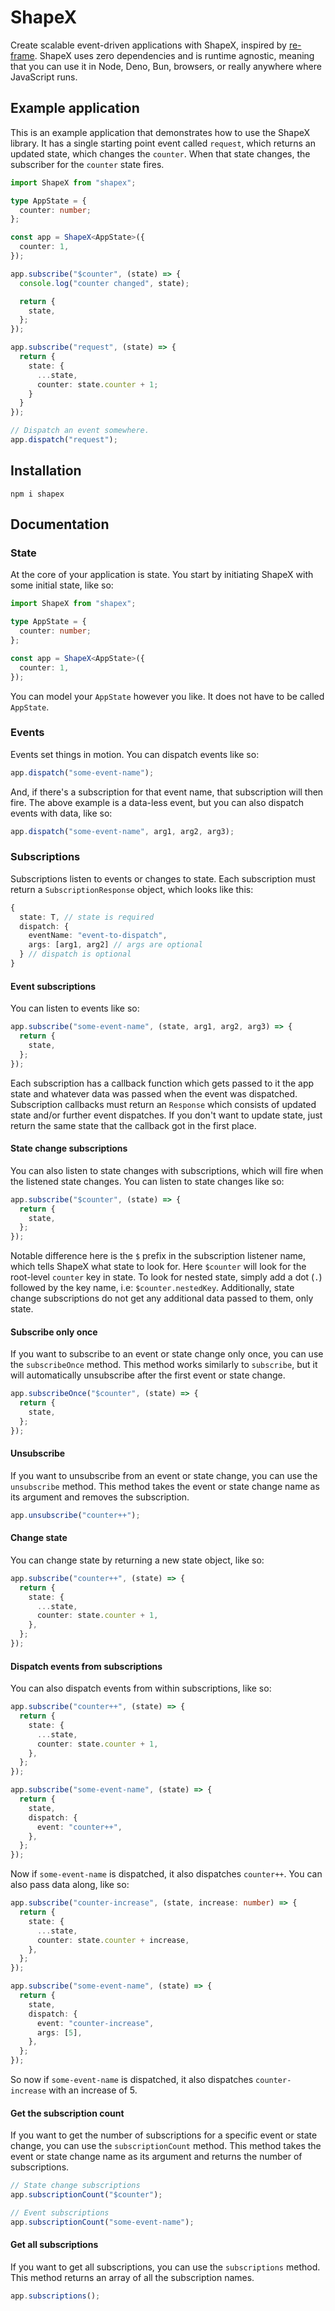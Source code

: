 # ShapeX

Create scalable event-driven applications with ShapeX, inspired by [re-frame](https://github.com/day8/re-frame/). ShapeX uses zero dependencies and is runtime agnostic, meaning that you can use it in Node, Deno, Bun, browsers, or really anywhere where JavaScript runs.

## Example application

This is an example application that demonstrates how to use the ShapeX library. It has a single starting point event called `request`, which returns an updated state, which changes the `counter`. When that state changes, the subscriber for the `counter` state fires.

```typescript
import ShapeX from "shapex";

type AppState = {
  counter: number;
};

const app = ShapeX<AppState>({
  counter: 1,
});

app.subscribe("$counter", (state) => {
  console.log("counter changed", state);

  return {
    state,
  };
});

app.subscribe("request", (state) => {
  return {
    state: {
      ...state,
      counter: state.counter + 1;
    }
  }
});

// Dispatch an event somewhere.
app.dispatch("request");
```

## Installation

```shell
npm i shapex
```

## Documentation

### State

At the core of your application is state. You start by initiating ShapeX with some initial state, like so:

```typescript
import ShapeX from "shapex";

type AppState = {
  counter: number;
};

const app = ShapeX<AppState>({
  counter: 1,
});
```

You can model your `AppState` however you like. It does not have to be called `AppState`.

### Events

Events set things in motion. You can dispatch events like so:

```typescript
app.dispatch("some-event-name");
```

And, if there's a subscription for that event name, that subscription will then fire. The above example is a data-less event, but you can also dispatch events with data, like so:

```typescript
app.dispatch("some-event-name", arg1, arg2, arg3);
```

### Subscriptions

Subscriptions listen to events or changes to state. Each subscription must return a `SubscriptionResponse` object, which looks like this:

```typescript
{
  state: T, // state is required
  dispatch: {
    eventName: "event-to-dispatch",
    args: [arg1, arg2] // args are optional
  } // dispatch is optional
}
```

#### Event subscriptions

You can listen to events like so:

```typescript
app.subscribe("some-event-name", (state, arg1, arg2, arg3) => {
  return {
    state,
  };
});
```

Each subscription has a callback function which gets passed to it the app state and whatever data was passed
when the event was dispatched. Subscription callbacks must return an `Response` which consists of updated state and/or further event dispatches. If you don't want to update state, just return the same state that the callback got in the first place.

#### State change subscriptions

You can also listen to state changes with subscriptions, which will fire when the listened state changes. You can listen to state changes like so:

```typescript
app.subscribe("$counter", (state) => {
  return {
    state,
  };
});
```

Notable difference here is the `$` prefix in the subscription listener name, which tells ShapeX what state to look for. Here `$counter` will look for the root-level `counter` key in state. To look for nested state, simply add a dot (`.`) followed by the key name, i.e: `$counter.nestedKey`. Additionally, state change subscriptions do not get any additional data passed to them, only state.

#### Subscribe only once

If you want to subscribe to an event or state change only once, you can use the `subscribeOnce` method. This method works similarly to `subscribe`, but it will automatically unsubscribe after the first event or state change.

```typescript
app.subscribeOnce("$counter", (state) => {
  return {
    state,
  };
});
```

#### Unsubscribe

If you want to unsubscribe from an event or state change, you can use the `unsubscribe` method. This method takes the event or state change name as its argument and removes the subscription.

```typescript
app.unsubscribe("counter++");
```

#### Change state

You can change state by returning a new state object, like so:

```typescript
app.subscribe("counter++", (state) => {
  return {
    state: {
      ...state,
      counter: state.counter + 1,
    },
  };
});
```

#### Dispatch events from subscriptions

You can also dispatch events from within subscriptions, like so:

```typescript
app.subscribe("counter++", (state) => {
  return {
    state: {
      ...state,
      counter: state.counter + 1,
    },
  };
});

app.subscribe("some-event-name", (state) => {
  return {
    state,
    dispatch: {
      event: "counter++",
    },
  };
});
```

Now if `some-event-name` is dispatched, it also dispatches `counter++`. You can also pass data along, like so:

```typescript
app.subscribe("counter-increase", (state, increase: number) => {
  return {
    state: {
      ...state,
      counter: state.counter + increase,
    },
  };
});

app.subscribe("some-event-name", (state) => {
  return {
    state,
    dispatch: {
      event: "counter-increase",
      args: [5],
    },
  };
});
```

So now if `some-event-name` is dispatched, it also dispatches `counter-increase` with an increase of 5.

#### Get the subscription count

If you want to get the number of subscriptions for a specific event or state change, you can use the `subscriptionCount` method. This method takes the event or state change name as its argument and returns the number of subscriptions.

```typescript
// State change subscriptions
app.subscriptionCount("$counter");

// Event subscriptions
app.subscriptionCount("some-event-name");
```

#### Get all subscriptions

If you want to get all subscriptions, you can use the `subscriptions` method. This method returns an array of all the subscription names.

```typescript
app.subscriptions();
```
